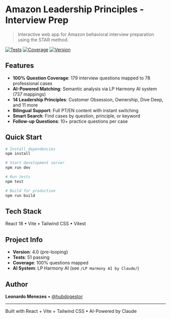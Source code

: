 # Amazon Leadership Principles - Interview Prep

> Interactive web app for Amazon behavioral interview preparation using the STAR method.

[![Tests](https://img.shields.io/badge/tests-51%20passing-brightgreen)](https://github.com/hubdogestor/amazon-lp-prep)
[![Coverage](https://img.shields.io/badge/coverage-100%25-brightgreen)](https://github.com/hubdogestor/amazon-lp-prep)
[![Version](https://img.shields.io/badge/version-4.0-blue)](https://github.com/hubdogestor/amazon-lp-prep)

## Features

- **100% Question Coverage**: 179 interview questions mapped to 78 professional cases
- **AI-Powered Matching**: Semantic analysis via LP Harmony AI system (737 mappings)
- **14 Leadership Principles**: Customer Obsession, Ownership, Dive Deep, and 11 more
- **Bilingual Support**: Full PT/EN content with instant switching
- **Smart Search**: Find cases by question, principle, or keyword
- **Follow-up Questions**: 10+ practice questions per case

## Quick Start

```bash
# Install dependencies
npm install

# Start development server
npm run dev

# Run tests
npm test

# Build for production
npm run build
```

## Tech Stack

React 18 • Vite • Tailwind CSS • Vitest

## Project Info

- **Version**: 4.0 (pre-looping)
- **Tests**: 51 passing
- **Coverage**: 100% questions mapped
- **AI System**: LP Harmony AI (see `/LP Harmony AI by Claude/`)

## Author

**Leonardo Menezes** • [@hubdogestor](https://github.com/hubdogestor)

---

Built with React + Vite + Tailwind CSS • AI-Powered by Claude

